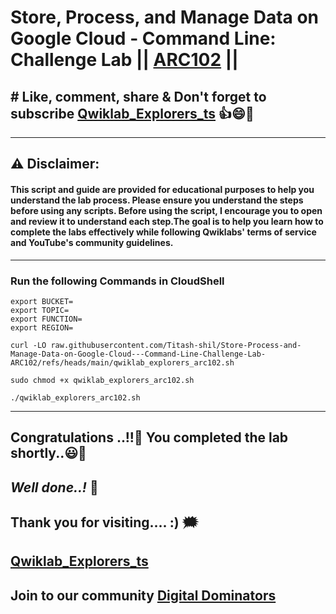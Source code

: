 # Store, Process, and Manage Data on Google Cloud - Command Line: Challenge Lab || [ARC102](https://www.cloudskillsboost.google/course_templates/659/labs/464091) || 

## # Like, comment, share & Don't forget to subscribe [Qwiklab_Explorers_ts](https://youtube.com/@titashshil?si=RgamNu1dc9jVIbJN) 👍😄🤝

---
## ⚠️ **Disclaimer:**
#### This script and guide are provided for educational purposes to help you understand the lab process. Please ensure you understand the steps before using any scripts. Before using the script, I encourage you to open and review it to understand each step.The goal is to help you learn how to complete the labs effectively while following Qwiklabs' terms of service and YouTube's community guidelines.
---

### Run the following Commands in CloudShell

```
export BUCKET=
export TOPIC=
export FUNCTION=
export REGION=
```
```
curl -LO raw.githubusercontent.com/Titash-shil/Store-Process-and-Manage-Data-on-Google-Cloud---Command-Line-Challenge-Lab-ARC102/refs/heads/main/qwiklab_explorers_arc102.sh

sudo chmod +x qwiklab_explorers_arc102.sh

./qwiklab_explorers_arc102.sh
```

---

## Congratulations ..!!🎉  You completed the lab shortly..😃💯

## *Well done..!* 👏

## Thank you for visiting.... :) 🗯️

## [Qwiklab_Explorers_ts](https://youtube.com/@titashshil?si=RgamNu1dc9jVIbJN)

## Join to our community [Digital Dominators](https://chat.whatsapp.com/J0o1beFGCHfJ8ZHGKjcqkd)
